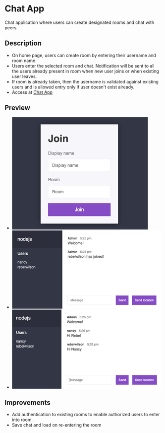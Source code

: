 # Chat App
Chat application where users can create designated rooms and chat with peers. 
## Description
- On home page, users can create room by entering their username and room name.
- Users enter the selected room and chat. Notification will be sent to all the users already present in room when new user joins or when existing user leaves.
- If room is already taken, then the username is validated against existing users and is allowed entry only if user doesn't exist already.
- Access at <a href="https://chat-app-nodejs-npitta.herokuapp.com/">Chat App</a>

## Preview
- <img src="https://github.com/Nancyp1997/chat-application-nodejs/blob/master/previewImages/HomePage.png">
- <img src="https://github.com/Nancyp1997/chat-application-nodejs/blob/master/previewImages/ChatApp1.png">
- <img src="https://github.com/Nancyp1997/chat-application-nodejs/blob/master/previewImages/ChatApp2.png">
## Improvements
- Add authentication to existing rooms to enable authorized users to enter into room.
- Save chat and load on re-entering the room

